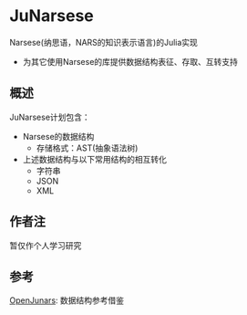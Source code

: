 # JuNarsese

Narsese(纳思语，NARS的知识表示语言)的Julia实现

- 为其它使用Narsese的库提供数据结构表征、存取、互转支持

## 概述

JuNarsese计划包含：

- Narsese的数据结构
  - 存储格式：AST(抽象语法树)
- 上述数据结构与以下常用结构的相互转化
  - 字符串
  - JSON
  - XML

## 作者注

暂仅作个人学习研究

## 参考

[OpenJunars](https://github.com/AIxer/OpenJunars): 数据结构参考借鉴
